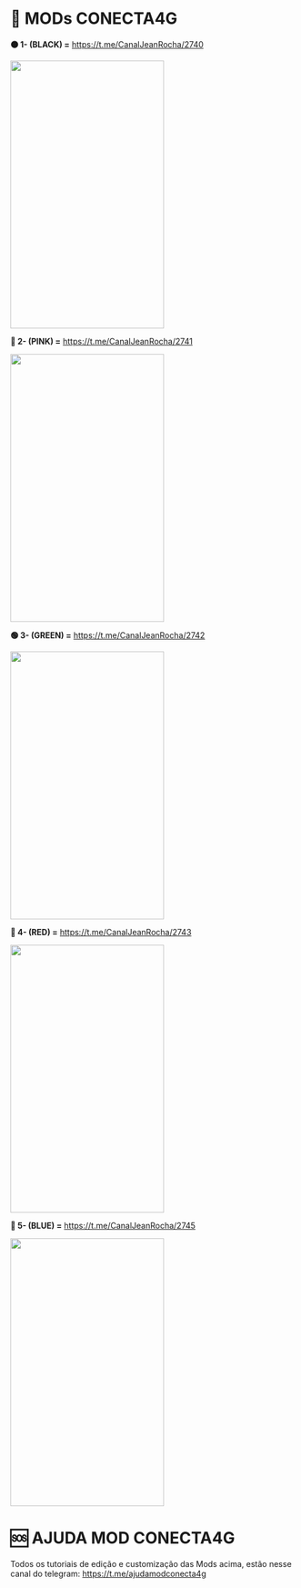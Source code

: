   # 🔷 MODs CONECTA4G

<b>⚫ 1- (BLACK) =</b> https://t.me/CanalJeanRocha/2740

<img src="https://user-images.githubusercontent.com/105602625/186505902-a67e9567-9625-48dd-9950-9bf09e5e0f80.jpg" height="470" width="270">



<b>💟 2- (PINK) =</b> https://t.me/CanalJeanRocha/2741

<img src="https://user-images.githubusercontent.com/105602625/186505912-89b81047-79fd-4812-ae1c-b8c3aa5bf1fd.jpg" height="470" width="270">



<b>🟢 3- (GREEN) =</b> https://t.me/CanalJeanRocha/2742

<img src="https://user-images.githubusercontent.com/105602625/186505909-d1c334ae-af87-4cd2-a4f1-b512e0de8e73.jpg" height="470" width="270">



<b>🔴 4- (RED) =</b> https://t.me/CanalJeanRocha/2743

<img src="https://user-images.githubusercontent.com/105602625/186505915-32dfe3fe-faee-478e-b5f5-721964ef8830.jpg" height="470" width="270">



<b>🔵 5- (BLUE) =</b> https://t.me/CanalJeanRocha/2745

<img src="https://user-images.githubusercontent.com/105602625/186505907-acd77546-e7f9-4312-a620-4ddfa0e9dd68.jpg" height="470" width="270">


# 🆘 AJUDA MOD CONECTA4G

Todos os tutoriais de edição e customização das Mods acima, estão nesse canal do telegram: https://t.me/ajudamodconecta4g

